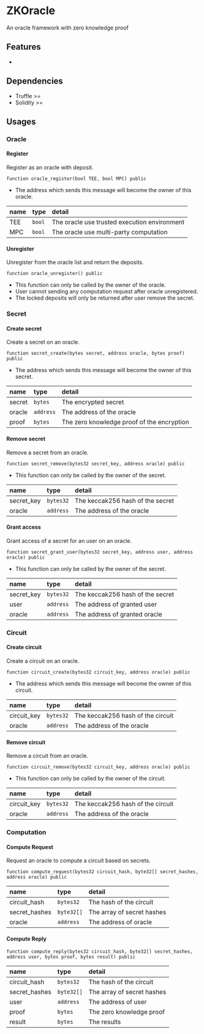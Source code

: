 # ZKOracle
An oracle framework with zero knowledge proof

## Features

* 

## Dependencies

* Truffle >=
* Solidity >=

## Usages

### Oracle

#### Register
Register as an oracle with deposit.

`function oracle_register(bool TEE, bool MPC) public`

* The address which sends this message will become the owner of this oracle.

| name | type | detail |
| :-- | :-- | :-- |
| TEE | `bool` | The oracle use trusted execution environment |
| MPC | `bool` | The oracle use multi-party computation |

#### Unregister
Unregister from the oracle list and return the deposits.

`function oracle_unregister() public`

* This function can only be called by the owner of the oracle.
* User cannot sending any computation request after oracle unregistered.
* The locked deposits will only be returned after user remove the secret.

### Secret

#### Create secret
Create a secret on an oracle.

`function secret_create(bytes secret, address oracle, bytes proof) public`

* The address which sends this message will become the owner of this secret.

| name | type | detail |
| :-- | :-- | :-- |
| secret | `bytes` | The encrypted secret |
| oracle | `address` | The address of the oracle |
| proof | `bytes` | The zero knowledge proof of the encryption |

#### Remove secret
Remove a secret from an oracle.

`function secret_remove(bytes32 secret_key, address oracle) public`

* This function can only be called by the owner of the secret.

| name | type | detail |
| :-- | :-- | :-- |
| secret_key | `bytes32` | The keccak256 hash of the secret |
| oracle | `address` | The address of the oracle |

#### Grant access
Grant access of a secret for an user on an oracle.

`function secret_grant_user(bytes32 secret_key, address user, address oracle) public`

* This function can only be called by the owner of the secret.

| name | type | detail |
| :-- | :-- | :-- |
| secret_key | `bytes32` | The keccak256 hash of the secret |
| user | `address` | The address of granted user |
| oracle | `address` | The address of granted oracle |

### Circuit

#### Create circuit
Create a circuit on an oracle.

`function circuit_create(bytes32 circuit_key, address oracle) public`

* The address which sends this message will become the owner of this circuit.

| name | type | detail |
| :-- | :-- | :-- |
| circuit_key | `bytes32` | The keccak256 hash of the circuit |
| oracle | `address` | The address of the oracle |

#### Remove circuit
Remove a circuit from an oracle.

`function circuit_remove(bytes32 circuit_key, address oracle) public`

* This function can only be called by the owner of the circuit.

| name | type | detail |
| :-- | :-- | :-- |
| circuit_key | `bytes32` | The keccak256 hash of the circuit |
| oracle | `address` | The address of the oracle |

### Computation

#### Compute Request
Request an oracle to compute a circuit based on secrets.

`function compute_request(bytes32 circuit_hash, byte32[] secret_hashes, address oracle) public`

| name | type | detail |
| :-- | :-- | :-- |
| circuit_hash | `bytes32` | The hash of the circuit |
| secret_hashes | `byte32[]` | The array of secret hashes |
| oracle | `address` | The address of oracle |

#### Compute Reply

`function compute_reply(bytes32 circuit_hash, byte32[] secret_hashes, address user, bytes proof, bytes result) public`

| name | type | detail |
| :-- | :-- | :-- |
| circuit_hash | `bytes32` | The hash of the circuit |
| secret_hashes | `byte32[]` | The array of secret hashes |
| user | `address` | The address of user |
| proof | `bytes` | The zero knowledge proof |
| result | `bytes` | The results |

<!--
### Return values

| name | detail |
| :-- | :-- |
| SUCCESS | The operation successfully |
| EACCESS |  |

##### Return

| type | detail |
| :-- | :-- |
| `uint8` | Success or not |
-->
